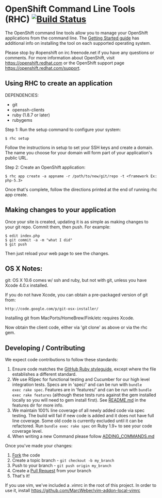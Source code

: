 # OpenShift Command Line Tools (RHC) [![Build Status](https://secure.travis-ci.org/openshift/rhc.png)](http://travis-ci.org/openshift/rhc)

The OpenShift command line tools allow you to manage your OpenShift
applications from the command line.  The [Getting Started
guide](https://openshift.redhat.com/app/getting_started) has additional
info on installing the tool on each supported operating system.

Please stop by #openshift on irc.freenode.net if you have any questions or
comments.  For more information about OpenShift, visit https://openshift.redhat.com
or the OpenShift support page
https://openshift.redhat.com/support.


## Using RHC to create an application

DEPENDENCIES:

* git
* openssh-clients
* ruby (1.8.7 or later)
* rubygems

Step 1:  Run the setup command to configure your system:

    $ rhc setup

Follow the instructions in setup to set your SSH keys and create a domain.  The name you choose for your domain will form part of your application's public URL.

Step 2: Create an OpenShift application:

    $ rhc app create -a appname -r /path/to/new/git/repo -t <framework Ex: php-5.3>

Once that's complete, follow the directions printed at the end of running
rhc app create.


## Making changes to your application

Once your site is created, updating it is as simple as making changes to your
git repo.  Commit them, then push.  For example:

    $ edit index.php
    $ git commit -a -m "what I did"
    $ git push

Then just reload your web page to see the changes.


## OS X Notes:

git:
OS X 10.6 comes w/ ssh and ruby, but not with git, unless you have
Xcode 4.0.x installed.

If you do not have Xcode, you can obtain a pre-packaged version
of git from:

    http://code.google.com/p/git-osx-installer/

Installing git from MacPorts/HomeBrew/Fink/etc requires Xcode.

Now obtain the client code, either via 'git clone' as above
or via the rhc gem.


## Developing / Contributing
We expect code contributions to follow these standards:

1. Ensure code matches the [GitHub Ruby styleguide](https://github.com/styleguide/ruby), except where the file establishes a different standard.
2. We use RSpec for functional testing and Cucumber for our high level
   integration tests.  Specs are in 'spec/' and can be run with <code>bundle
exec rake spec</code>.  Features are in 'features/' and can be run with
<code>bundle exec rake features</code> (although these tests runs
against the gem installed locally so you will need to gem install
first).  See [README.md](https://github.com/openshift/rhc/blob/master/features/README.md) in the features dir for more info.
3. We maintain 100% line coverage of all newly added code via spec
   testing.  The build will fail if new code is added and it does not
have full line coverage.  Some old code is currently excluded until it
can be refactored.  Run <code>bundle exec rake spec</code> on Ruby 1.9+
to see your code coverage level.
4. When writing a new Command please follow [ADDING_COMMANDS.md](https://github.com/openshift/rhc/blob/master/lib/rhc/commands/ADDING_COMMANDS.md)

Once you've made your changes:

1. [Fork](http://help.github.com/forking/) the code
2. Create a topic branch - `git checkout -b my_branch`
3. Push to your branch - `git push origin my_branch`
4. Create a [Pull Request](http://help.github.com/pull-requests/) from your branch
5. That's it!

If you use vim, we've included a .vimrc in the root of this project.
In order to use it, install https://github.com/MarcWeber/vim-addon-local-vimrc
